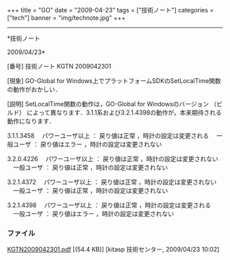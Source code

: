 ﻿+++
title = "GO"
date = "2009-04-23"
tags = ["技術ノート"]
categories = ["tech"]
banner = "img/technote.jpg"
+++

-----------------------------------------------------------------------------------------------------------------------------

*技術ノート

2009/04/23*


[番号]
技術ノート KGTN 2009042301

[現象]
GO-Global for
Windows上でプラットフォームSDKのSetLocalTime関数の動作がおかしい．

[説明]
SetLocalTime関数の動作は，GO-Global for Windowsのバージョン （ビルド）
によって異なります．3.1.1系および3.2.1.4398の動作が，本来期待される動作になります．

3.1.1.3458
　パワーユーザ以上 ： 戻り値は正常 ，時計の設定は変更される
　一般ユーザ ： 戻り値はエラー ，時計の設定は変更されない

3.2.0.4226
　パワーユーザ以上 ： 戻り値は正常 ，時計の設定は変更されない
　一般ユーザ ： 戻り値は正常 ，時計の設定は変更されない

3.2.1.4372
　パワーユーザ以上 ： 戻り値は正常 ，時計の設定は変更されない
　一般ユーザ ： 戻り値は正常 ，時計の設定は変更されない

3.2.1.4398
　パワーユーザ以上 ： 戻り値は正常 ，時計の設定は変更される
　一般ユーザ ： 戻り値はエラー ，時計の設定は変更されない


### ファイル

 
 


[KGTN2009042301.pdf](http://techreport.kitasp.net/attachments/download/14/KGTN2009042301.pdf)
 [(54.4 KB)] [kitasp 技術センター, 2009/04/23
10:02]


 


 

